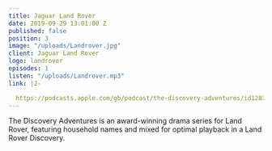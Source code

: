 ```yaml
---
title: Jaguar Land Rover
date: 2019-09-29 13:01:00 Z
published: false
position: 3
image: "/uploads/Landrover.jpg"
client: Jaguar Land Rover
logo: landrover
episodes: 1
listen: "/uploads/Landrover.mp3"
link: |2-

  https://podcasts.apple.com/gb/podcast/the-discovery-adventures/id1283454475
---
```


The Discovery Adventures is an award-winning drama series for Land Rover, featuring household names and mixed for optimal playback in a Land Rover Discovery.